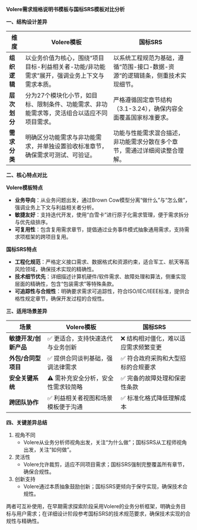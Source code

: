**Volere需求规格说明书模板与国标SRS模板对比分析**

**一、结构设计差异**

| 维度         | Volere模板                                                   | 国标SRS                                                      |
| ------------ | ------------------------------------------------------------ | ------------------------------------------------------------ |
| **组织逻辑** | 以业务价值为核心，围绕“项目目标-利益相关者-功能/非功能需求”展开，强调业务上下文与需求本质。 | 以系统工程规范为基础，遵循“范围-接口-数据-资源”的逻辑链条，侧重技术实现细节。 |
| **层次划分** | 分为27个模块化小节，如目标、限制条件、功能需求、非功能需求等，灵活组合以适应不同项目需求。 | 严格遵循固定章节结构（3.1-3.24），确保内容全面覆盖国家标准要求。 |
| **需求分类** | 明确区分功能需求与非功能需求，并单独设置验收标准章节，确保需求可测试、可验证。 | 功能与性能需求混合描述，非功能需求分散在多个章节，需通过详细阅读整合理解。 |

**二、核心特点对比**

**Volere模板特点**

- **业务导向**：从业务问题出发，通过Brown Cow模型分离“做什么”与“怎么做”，强调业务上下文与利益相关者分析。
- **敏捷友好**：支持迭代开发，使用“白雪卡”进行原子化需求管理，便于需求拆分与优先级排序。
- **可复用性**：包含复用需求章节，提倡通过业务事件模式抽象通用需求，支持需求项框架的跨项目复用。

**国标SRS特点**

- **工程化规范**：严格定义接口需求、数据格式和资源约束，适合军工、航天等高风险领域，确保技术实现的精确性。
- **技术细节优先**：详细描述计算机硬件/软件需求、故障处理和算法，侧重实现层面的精确性，包含“包装需求”等特殊条款。
- **可追踪性与合规性**：明确要求需求可追踪性，符合ISO/IEC/IEEE标准，提供合格性规定章节，确保开发过程的合规性。

**三、适用场景差异**

| 场景                  | Volere模板                         | 国标SRS                              |
| --------------------- | ---------------------------------- | ------------------------------------ |
| **敏捷开发/创新产品** | ✅ 更适合，支持快速迭代与业务创新   | ❌ 结构相对僵化，难以适应需求频繁变更 |
| **外包/合同型项目**   | ✅ 提供合同谈判基础，强调法律需求   | ✅ 符合政府采购和大型招标的合规要求   |
| **安全关键系统**      | ⚠️ 需补充安全分析，安全性需求较简略 | ✅ 完备的故障处理和保密性条款         |
| **跨团队协作**        | ✅ 利益相关者视图和场景模板便于沟通 | ✅ 标准化格式降低理解成本             |

**四、关键差异总结**

1. 视角不同
   - Volere从业务分析师视角出发，关注“为什么做”；国标SRS从工程师视角出发，关注“如何做”。
2. 灵活性
   - Volere允许裁剪，适应不同项目需求；国标SRS强制完整覆盖所有章节，确保合规性。
3. 创新支持
   - Volere通过本质抽象鼓励创新；国标SRS更倾向于保守实现，确保技术合规性。

两者可互补使用，在早期需求探索阶段采用Volere的业务分析框架，明确业务目标与用户需求；在详细设计阶段参考国标SRS的技术规范要求，确保技术实现的合规性与精确性。